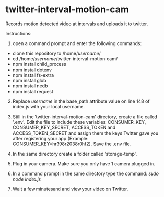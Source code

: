 # twitter-interval-motion-cam
Records motion detected video at intervals and uploads it to twitter.

Instructions:

1. open a command prompt and enter the following commands:

  - clone this repository to /home/*username*/
  - cd /home/*username*/twitter-interval-motion-cam/
  - npm install child_process
  - npm install dotenv
  - npm install fs-extra
  - npm install glob
  - npm install nedb
  - npm install request
  
2. Replace *username* in the base_path attribute value on line 148 of index.js with your local username.

3. Still in the 'twitter-interval-motion-cam' directory, create a file called '.env'. Edit the file to include these variables: CONSUMER_KEY, CONSUMER_KEY_SECRET, ACCESS_TOKEN and ACCESS_TOKEN_SECRET and assign them the keys Twitter gave you after registering your app (Example: CONSUMER_KEY=hr398r2038r0hf2). Save the .env file.

4. In the same directory create a folder called 'storage-temp'.
  
4. Plug in your camera. Make sure you only have 1 camera plugged in.
  
5. In a command prompt in the same directory type the command: *sudo node index.js*

5. Wait a few minutesand and view your video on Twitter.
